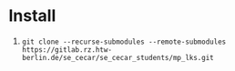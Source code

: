 # Install
1. `git clone --recurse-submodules --remote-submodules https://gitlab.rz.htw-berlin.de/se_cecar/se_cecar_students/mp_lks.git`